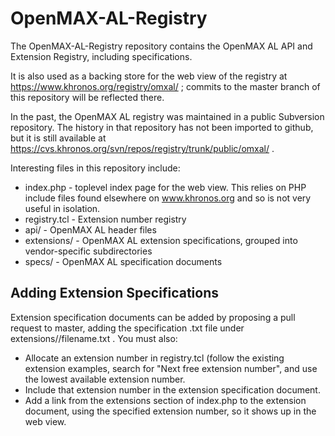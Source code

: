 # OpenMAX-AL-Registry

The OpenMAX-AL-Registry repository contains the OpenMAX AL API and Extension
Registry, including specifications.

It is also used as a backing store for the web view of the registry at
https://www.khronos.org/registry/omxal/ ; commits to the master branch of this
repository will be reflected there.

In the past, the OpenMAX AL registry was maintained in a public Subversion
repository. The history in that repository has not been imported to github,
but it is still available at
https://cvs.khronos.org/svn/repos/registry/trunk/public/omxal/ .

Interesting files in this repository include:

* index.php - toplevel index page for the web view. This relies on PHP
  include files found elsewhere on www.khronos.org and so is not very useful
  in isolation.
* registry.tcl - Extension number registry
* api/ - OpenMAX AL header files
* extensions/ - OpenMAX AL extension specifications, grouped into
  vendor-specific subdirectories
* specs/ - OpenMAX AL specification documents


## Adding Extension Specifications

Extension specification documents can be added by proposing a pull request
to master, adding the specification .txt file under
extensions/<vendor>/filename.txt . You must also:

* Allocate an extension number in registry.tcl (follow the existing
  extension examples, search for "Next free extension number", and use the
  lowest available extension number.
* Include that extension number in the extension specification document.
* Add a link from the extensions section of index.php to the extension
  document, using the specified extension number, so it shows up in the web
  view.
